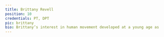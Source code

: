 ```yaml
---
title: Brittany Revell
position: 10
credentials: PT, DPT
pic: brittany
bio: Brittany’s interest in human movement developed at a young age as a dancer/gymnast/cheerleader. Her interest in movement quickly evolved into a passion towards helping others learn how to move their bodies in a way that will allow them to participate and enjoy the activities they love to do throughout their lifetime. Brittany received her Doctorate of Physical Therapy from Chapman University and enjoys working with patients of all ages, including the kiddos! She is a San Diego native who loves dancing, spending time with family/friends, and playing with her two adorable dogs.
---
```

